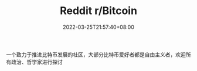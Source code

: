 ﻿---
weight: 
title: "Reddit r/Bitcoin"
description: "一个致力于推进比特币发展的社区，大部分比特币爱好者都是自由主义者，欢迎所有政治、哲学家进行探讨"
date: 2022-03-25T21:57:40+08:00
lastmod: 2022-03-25T16:45:40+08:00
draft: false
authors: ["Metabd"]
featuredImage: "reddit-r-bitcoin.jpg"
link: ""
tags: ["元宇宙社区","Reddit r/Bitcoin"]
categories: ["navigation"]
navigation: ["元宇宙社区"]
lightgallery: true
toc: true
pinned: false
recommend: false
recommend1: false
---
一个致力于推进比特币发展的社区，大部分比特币爱好者都是自由主义者，欢迎所有政治、哲学家进行探讨

